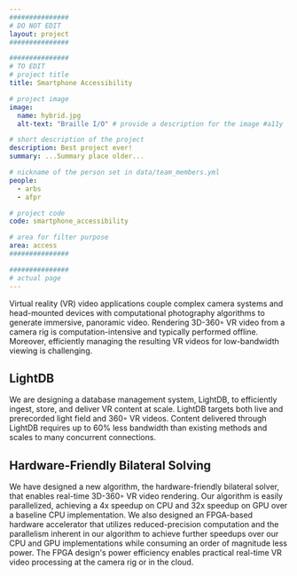 ```yaml
---
###############
# DO NOT EDIT
layout: project
###############

###############
# TO EDIT
# project title
title: Smartphone Accessibility

# project image
image:
  name: hybrid.jpg
  alt-text: "Braille I/O" # provide a description for the image #a11y

# short description of the project
description: Best project ever!
summary: ...Summary place older...

# nickname of the person set in data/team_members.yml
people:
  - arbs
  - afpr

# project code
code: smartphone_accessibility

# area for filter purpose
area: access
###############

###############
# actual page
---
```

Virtual reality (VR) video applications couple complex camera systems and head-mounted devices with computational photography algorithms to generate immersive, panoramic video.
Rendering 3D-360◦ VR video from a camera rig is computation-intensive and typically performed offline.
Moreover, efficiently managing the resulting VR videos for low-bandwidth viewing is challenging.

## LightDB
We are designing a database management system, LightDB, to efficiently ingest, store, and deliver VR content at scale.
LightDB targets both live and prerecorded light field and 360◦ VR videos.
Content delivered through LightDB requires up to 60% less bandwidth than existing methods and scales to many concurrent connections.

## Hardware-Friendly Bilateral Solving
We have designed a new algorithm, the hardware-friendly bilateral solver, that enables real-time 3D-360◦ VR video rendering.
Our algorithm is easily parallelized, achieving a 4x speedup on CPU and 32x speedup on GPU over a baseline CPU implementation.
We also designed an FPGA-based hardware accelerator that utilizes reduced-precision computation and the parallelism inherent in our algorithm to achieve further speedups over our CPU and GPU implementations while consuming an order of magnitude less power.
The FPGA design's power efficiency enables practical real-time VR video processing at the camera rig or in the cloud.



